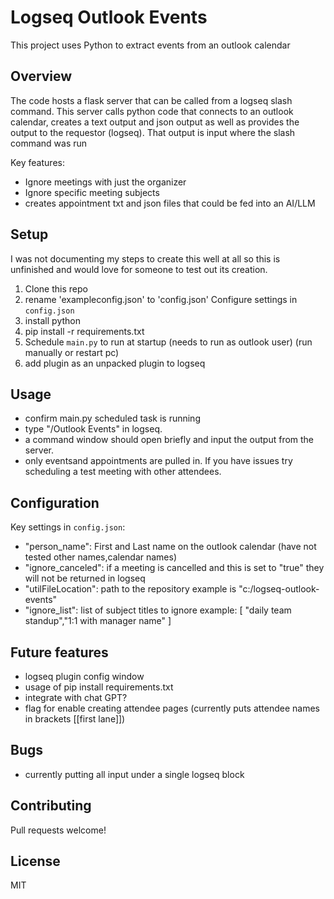 # Logseq Outlook Events

This project uses Python to extract events from an outlook calendar

## Overview

The code hosts a flask server that can be called from a logseq slash command. This server calls python code that connects to an outlook calendar, creates a text output and json output as well as provides the output to the requestor (logseq). That output is input where the slash command was run

Key features:

- Ignore meetings with just the organizer
- Ignore specific meeting subjects
- creates appointment txt and json files that could be fed into an AI/LLM

## Setup

I was not documenting my steps to create this well at all so this is unfinished and would love for someone to test out its creation.

1. Clone this repo
2. rename 'exampleconfig.json' to 'config.json' Configure settings in `config.json` 
3. install python
4. pip install -r requirements.txt
5. Schedule `main.py` to run at startup (needs to run as outlook user) (run manually or restart pc)
6. add plugin as an unpacked plugin to logseq

## Usage

- confirm main.py scheduled task is running
- type "/Outlook Events" in logseq.
- a command window should open briefly and input the output from the server.
- only eventsand appointments are pulled in. If you have issues try scheduling a test meeting with other attendees.

## Configuration

Key settings in `config.json`:

- "person_name": First and Last name on the outlook calendar (have not tested other names,calendar names)
- "ignore_canceled": if a meeting is cancelled and this is set to "true" they will not be returned in logseq
- "utilFileLocation": path to the repository example is "c:/logseq-outlook-events"
- "ignore_list": list of subject titles to ignore example: [ "daily team standup","1:1 with manager name" ]

## Future features

- logseq plugin config window
- usage of pip install requirements.txt
- integrate with chat GPT?
- flag for enable creating attendee pages (currently puts attendee names in brackets [[first lane]])

## Bugs

- currently putting all input under a single logseq block

## Contributing

Pull requests welcome!

## License

MIT